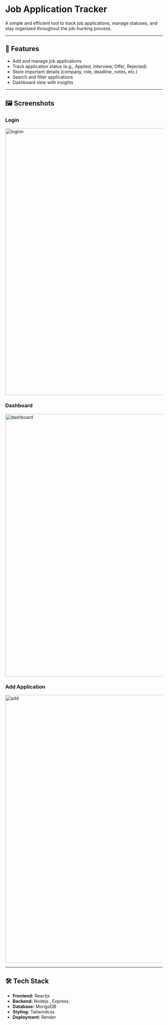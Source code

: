 # Job Application Tracker

A simple and efficient tool to track job applications, manage statuses, and stay organized throughout the job-hunting process.

---

## 🚀 Features

- Add and manage job applications
- Track application status (e.g., Applied, Interview, Offer, Rejected)
- Store important details (company, role, deadline, notes, etc.)
- Search and filter applications
- Dashboard view with insights

---

## 🖼️ Screenshots
### Login
<img width="1881" height="852" alt="loginn " src="https://github.com/user-attachments/assets/0c65f2e5-963d-4357-9c02-b8ff7f8ebabc" />

### Dashboard  
<img width="1897" height="838" alt="dashboard" src="https://github.com/user-attachments/assets/93d1b91f-9ddd-4223-a3f4-994e5a109ec6" />

### Add Application  
<img width="1896" height="855" alt="add" src="https://github.com/user-attachments/assets/36e4c32b-f6f1-44fe-8800-359fd8e4b419" />

---

## 🛠️ Tech Stack

- **Frontend:** Reactjs
- **Backend:** Nodejs , Express.
- **Database:** MongoDB
- **Styling:** Tailwindcss 
- **Deployment:** Render



